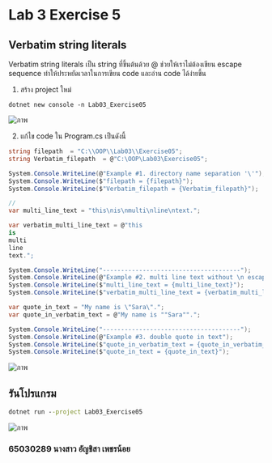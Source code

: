 # Lab 3 Exercise 5

## Verbatim string literals

Verbatim string literals เป็น string ที่ขึ้นต้นด้วย @ ช่วยให้เราไม่ต้องเขียน escape sequence ทำให้ประหยัดเวลาในการเขียน code   และอ่าน code ได้ง่ายขึ้น

  

1. สร้าง project ใหม่

```
dotnet new console -n Lab03_Exercise05
```
![ภาพ](https://github.com/AnchisaPhetnoi/03376836-OOP-2566-Lab-03/assets/144197034/2d4553c8-a584-4d51-98a4-3e235ddc48c4)


2. แก้ไข code ใน Program.cs เป็นดังนี้

```cs
string filepath  = "C:\\OOP\\Lab03\\Exercise05";
string Verbatim_filepath  = @"C:\OOP\Lab03\Exercise05";

System.Console.WriteLine(@"Example #1. directory name separation '\'");
System.Console.WriteLine($"filepath = {filepath}");
System.Console.WriteLine($"Verbatim_filepath = {Verbatim_filepath}");

// 
var multi_line_text = "this\nis\nmulti\nline\ntext.";

var verbatim_multi_line_text = @"this
is
multi
line
text.";

System.Console.WriteLine("--------------------------------------");
System.Console.WriteLine(@"Example #2. multi line text without \n escape sequence");
System.Console.WriteLine($"multi_line_text = {multi_line_text}");
System.Console.WriteLine($"verbatim_multi_line_text = {verbatim_multi_line_text}");

var quote_in_text = "My name is \"Sara\".";
var quote_in_verbatim_text = @"My name is ""Sara"".";

System.Console.WriteLine("--------------------------------------");
System.Console.WriteLine(@"Example #3. double quote in text");
System.Console.WriteLine($"quote_in_verbatim_text = {quote_in_verbatim_text}");
System.Console.WriteLine($"quote_in_text = {quote_in_text}");

```
![ภาพ](https://github.com/AnchisaPhetnoi/03376836-OOP-2566-Lab-03/assets/144197034/424876bc-367c-4c03-ae8e-f6f41f1c36c5)




## รันโปรแกรม

``` cmd
dotnet run --project Lab03_Exercise05
```
![ภาพ](https://github.com/AnchisaPhetnoi/03376836-OOP-2566-Lab-03/assets/144197034/8bf06e70-f9a6-4339-96ee-e7eb4dcc9904)



### 65030289 นางสาว อัญชิสา เพชรน้อย
